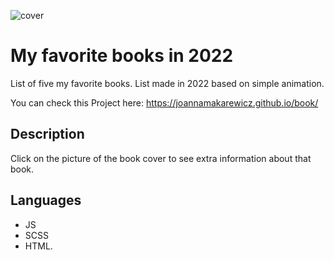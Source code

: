 ![cover](https://joannamakarewicz.github.io/book/book.jpg)

# My favorite books in 2022

List of five my favorite books. List made in 2022 based on simple animation.

You can check this Project here: https://joannamakarewicz.github.io/book/

## Description

Click on the picture of the book cover to see extra information about that book.

## Languages

- JS
- SCSS
- HTML.
